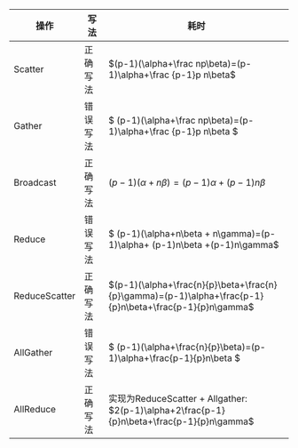 

| 操作          | 写法 | 耗时                                                         |
| -------------| ------------- | ------------------------------------------------------------ |
| Scatter  |正确写法      | $(p-1)(\alpha+\frac np\beta)=(p-1)\alpha+\frac {p-1}p n\beta$  |
| Gather   |错误写法      | $ (p-1)(\alpha+\frac np\beta)=(p-1)\alpha+\frac {p-1}p n\beta $     |
| Broadcast   |正确写法   | $(p-1)(\alpha+n\beta)=(p-1)\alpha+ (p-1)n\beta$    |
| Reduce   |错误写法   | $ (p-1)(\alpha+n\beta + n\gamma)=(p-1)\alpha+ (p-1)n\beta +(p-1)n\gamma$                                        |
|  ReduceScatter   |正确写法 |  $(p-1)(\alpha+\frac{n}{p}\beta+\frac{n}{p}\gamma)=(p-1)\alpha+\frac{p-1}{p}n\beta+\frac{p-1}{p}n\gamma$  |
|  AllGather   | 错误写法 | $ (p-1)(\alpha+\frac{n}{p}\beta)=(p-1)\alpha+\frac{p-1}{p}n\beta $  |
| AllReduce    | 正确写法 | 实现为ReduceScatter +  Allgather: <br> $2(p-1)\alpha+2\frac{p-1}{p}n\beta+\frac{p-1}{p}n\gamma$ |


